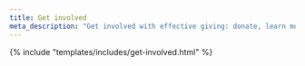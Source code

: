 ```yaml
---
title: Get involved
meta_description: "Get involved with effective giving: donate, learn more or help spread the message"
---
```


{% include "templates/includes/get-involved.html" %}
